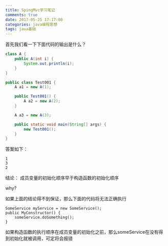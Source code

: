```yaml
---
title: SpingMvc学习笔记
comments: true
date: 2017-05-25 17:17:08
categories: java编程思想
tags: java基础
---
```


首先我们看一下下面代码的输出是什么？

```java
class A {
	public A(int i) {
		System.out.println(i);
	}
}

public class Test001 {
	A a1 = new A(1);

	public Test001() {
		A a2 = new A(2);
	}

	A a3 = new A(3);

	public static void main(String[] args) {
		new Test001();
	}
}
```

答案如下：

```
1
3
2
```

结论：
成员变量的初始化顺序早于构造函数的初始化顺序

why?

如果上面的结论得不到保证，那么下面的代码将无法正确执行

```
SomeService myService = new SomeService();
public MyConstructor() {
    someService.doSomething();
}
```

如果构造函数的执行顺序在成员变量的初始化之前，那么someService在没有得到初始化就被调用，可定将会报错

